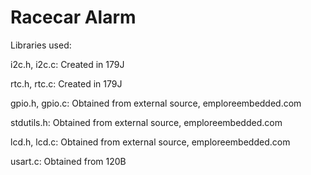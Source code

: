# Racecar Alarm

Libraries used:

i2c.h, i2c.c: Created in 179J

rtc.h, rtc.c: Created in 179J

gpio.h, gpio.c: Obtained from external source, emploreembedded.com

stdutils.h: Obtained from external source, emploreembedded.com

lcd.h, lcd.c: Obtained from external source, emploreembedded.com

usart.c: Obtained from 120B
